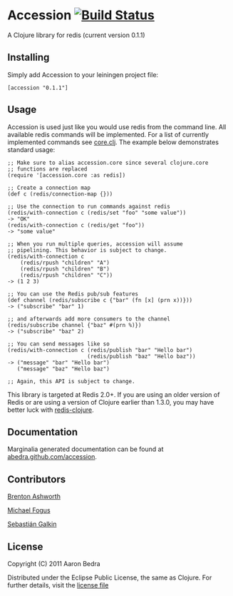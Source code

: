 # Accession [![Build Status](https://secure.travis-ci.org/abedra/accession.png)](http://travis-ci.org/abedra/accession?branch=master)

A Clojure library for redis (current version 0.1.1)

## Installing

Simply add Accession to your leiningen project file:

    [accession "0.1.1"]

## Usage
   
Accession is used just like you would use redis from the command
line. All available redis commands will be implemented. For a list
of currently implemented commands see
[core.clj](https://github.com/abedra/accession/blob/master/src/accession/core.clj). The
example below demonstrates standard usage:

    ;; Make sure to alias accession.core since several clojure.core
    ;; functions are replaced
    (require '[accession.core :as redis])
     
    ;; Create a connection map
    (def c (redis/connection-map {}))
     
    ;; Use the connection to run commands against redis
    (redis/with-connection c (redis/set "foo" "some value"))
    -> "OK"
    (redis/with-connection c (redis/get "foo"))
    -> "some value"
     
    ;; When you run multiple queries, accession will assume
    ;; pipelining. This behavior is subject to change.
    (redis/with-connection c
        (redis/rpush "children" "A")
        (redis/rpush "children" "B")
        (redis/rpush "children" "C"))
    -> (1 2 3)
	
	;; You can use the Redis pub/sub features 
	(def channel (redis/subscribe c {"bar" (fn [x] (prn x))}))
	-> ("subscribe" "bar" 1)
	
	;; and afterwards add more consumers to the channel
	(redis/subscribe channel {"baz" #(prn %)})
	-> ("subscribe" "baz" 2)
	
	;; You can send messages like so
	(redis/with-connection c (redis/publish "bar" "Hello bar") 
	                         (redis/publish "baz" "Hello baz"))
	-> ("message" "bar" "Hello bar")
       ("message" "baz" "Hello baz")
	
	;; Again, this API is subject to change.

This library is targeted at Redis 2.0+. If you are using an older
version of Redis or are using a version of Clojure earlier than 1.3.0,
you may have better luck with
[redis-clojure](https://github.com/ragnard/redis-clojure).

## Documentation

Marginalia generated documentation can be found at [abedra.github.com/accession](http://abedra.github.com/accession).

## Contributors

[Brenton Ashworth](http://github.com/brentonashworth)

[Michael Fogus](http://github.com/fogus)

[Sebastián Galkin](https://github.com/paraseba)

## License

Copyright (C) 2011 Aaron Bedra

Distributed under the Eclipse Public License, the same as Clojure. For
further details, visit the [license
file](https://github.com/abedra/accession/blob/master/epl-v10.html)

